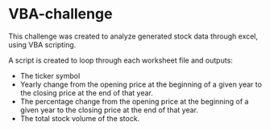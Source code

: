 # VBA-challenge

This challenge was created to analyze generated stock data through excel, using VBA scripting. 

A script is created to loop through each worksheet file and outputs:
  - The ticker symbol
  - Yearly change from the opening price at the beginning of a given year to the closing price at the end of that year.
  - The percentage change from the opening price at the beginning of a given year to the closing price at the end of that year.
  - The total stock volume of the stock.
